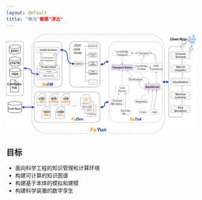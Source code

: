 ```yaml
---
layout: default
title: "神马"都是"浮云"
---
```


![FuYun](./images/FuYun.png)


## 目标

- 面向科学工程的知识管理和计算环境
- 构建可计算的知识图谱
- 构建基于本体的模拟和建模
- 构建科学装置的数字孪生
